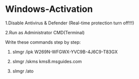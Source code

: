 # Windows-Activation


1.Disable Antivirus & Defender (Real-time protection turn off!!!)

2.Run as Administrator CMD(Terminal)


Write these commands step by step:

1) slmgr /ipk W269N-WFGWX-YVC9B-4J6C9-T83GX



2) slmgr /skms kms8.msguides.com



3) slmgr /ato
    
